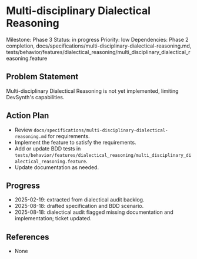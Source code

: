 # Multi-disciplinary Dialectical Reasoning
Milestone: Phase 3
Status: in progress
Priority: low
Dependencies: Phase 2 completion, docs/specifications/multi-disciplinary-dialectical-reasoning.md, tests/behavior/features/dialectical_reasoning/multi_disciplinary_dialectical_reasoning.feature

## Problem Statement
Multi-disciplinary Dialectical Reasoning is not yet implemented, limiting DevSynth's capabilities.


## Action Plan
- Review `docs/specifications/multi-disciplinary-dialectical-reasoning.md` for requirements.
- Implement the feature to satisfy the requirements.
- Add or update BDD tests in `tests/behavior/features/dialectical_reasoning/multi_disciplinary_dialectical_reasoning.feature`.
- Update documentation as needed.

## Progress
- 2025-02-19: extracted from dialectical audit backlog.
- 2025-08-18: drafted specification and BDD scenario.
- 2025-08-18: dialectical audit flagged missing documentation and implementation; ticket updated.

## References
- None
